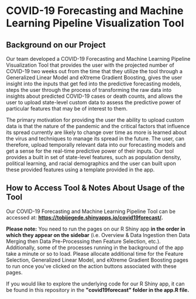 # COVID-19 Forecasting and Machine Learning Pipeline Visualization Tool

## Background on our Project
Our team developed a COVID-19 Forecasting and Machine Learning Pipeline Visualization Tool that provides the user with the projected number of COVID-19 two weeks out from the time that they utilize the tool through a Generalized Linear Model and eXtreme Gradient Boosting, gives the user insight into the inputs that get fed into the predictive forecasting models, steps the user through the process of transforming the raw data into insights about predicted COVID-19 cases or death counts, and allows the user to upload state-level custom data to assess the predictive power of particular features that may be of interest to them. 

The primary motivation for providing the user the ability to upload custom data is that the nature of the pandemic and the critical factors that influence its spread currently are likely to change over time as more is learned about the virus and techniques to manage its spread in the future. The user, can therefore, upload temporally relevant data into our forecasting models and get a sense for the real-time predictive power of their inputs. Our tool provides a built in set of state-level features, such as population density, political learning, and racial demographics and the user can built upon these provided features using a template provided in the app.


## How to Access Tool & Notes About Usage of the Tool

Our COVID-19 Forecasting and Machine Learning Pipeline Tool can be accessed at: **https://tobijegede.shinyapps.io/covid19forecast/.**


**Please note:** You need to run the pages on our R Shiny app **in the order in which they appear on the sidebar** (i.e. Overview & Data Ingestion then Data Merging then Data Pre-Processing then Feature Selection, etc.). Additionally, some of the processes running in the background of the app take a minute or so to load. Please allocate additional time for the Feature Selection, Generalized Linear Model, and eXtreme Gradient Boosting pages to run once you've clicked on the action buttons associated with these pages. 

If you would like to explore the underlying code for our R Shiny app, it can be found in this repository in the **"covid19forecast" folder in the app.R file.**

